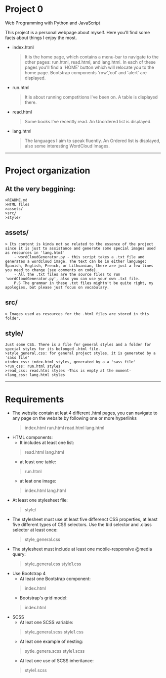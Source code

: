 # Project 0

Web Programming with Python and JavaScript


This project is a personal webpage about myself. Here you'll find some facts about things I enjoy the most.
* index.html
    >It is the home page, which contains a menu-bar to navigate to the other pages: run.html, read.html, and lang.html. In each of these pages you'll find a 'HOME' button which will relocate you to the home page.
    >Bootstrap components 'row','col' and 'alert' are displayed.
* run.html
    >It is about running competitions I've been on.
    >A table is displayed there.
* read.html
    >Some books I've recently read.
    >An Unordered list is displayed.
* lang.html
    >The languages I aim to speak fluently.
    >An Ordered list is displayed, also some interesting WordCloud Images.


____________________________________________
# Project organization
## At the very beggining:
    >README.md
    >HTML files
    >assets/
    >src/
    >style/
## assets/
    > Its content is kinda not so related to the essence of the project since it is just to assistance and generate some special images used as resources in 'lang.html'
        - wordCloudGenerator.py - this script takes a .txt file and generates a wordcloud image. The text can be in either language: Spanish, English, French, or Lithuanian, there are just a few lines you need to change (see comments on code).
        - All the .txt files are the source files to run 'wordCloudGenerator.py', also you can use your own .txt file. 
        P.S The grammar in these .txt files mightn't be quite right, my apologies, but please just focus on vocabulary.
## src/ 
    > Images used as resources for the .html files are stored in this folder.
## style/
    Just some CSS. There is a file for general styles and a folder for special styles for its belonged .html file.
    >style_general.css: for general project styles, it is generated by a 'sass file'
    >index_css: index.html styles, generated by a a 'sass file'
    >run_css: run.html styles
    >read_css: read.html styles -This is empty at the moment-
    >lang_css: lang.html styles
__________________________________
# Requirements
* The website contain at leat 4 different .html pages, you can navigate to any page on the website by following one or more hyperlinks
    > index.html
    > run.html
    > read.html
    > lang.html
* HTML components: 
    * It includes at least one list:
    > read.html
    > lang.html
    * at least one table:
    > run.html
    * at leat one image:
    > index.html
    > lang.html
* At least one stylesheet file:
    > style/
* The stylesheet must use at least five differenct CSS properties, at least five different types of CSS selectors. Use the #id selector and .class selector at least once:
    > style_general.css
* The stylesheet must include at least one mobile-responsive @media query:
    > style_general.css
    > style1.css
* Use Bootstrap 4
    * At least one Bootstrap component:
    > index.html
    * Bootstrap's grid model:
    > index.html
* SCSS
    * At leat one SCSS variable:
    > style_general.scss
    > style1.css
    * At leat one example of nesting:
    > sytle_genera.scss
    > style1.scss
    * At leat one use of SCSS inheritance:
    > style1.scss
